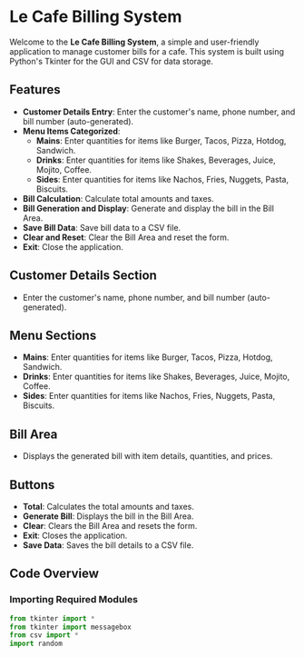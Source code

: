 # Le Cafe Billing System

Welcome to the **Le Cafe Billing System**, a simple and user-friendly application to manage customer bills for a cafe. This system is built using Python's Tkinter for the GUI and CSV for data storage.

## Features

- **Customer Details Entry**: Enter the customer's name, phone number, and bill number (auto-generated).
- **Menu Items Categorized**:
  - **Mains**: Enter quantities for items like Burger, Tacos, Pizza, Hotdog, Sandwich.
  - **Drinks**: Enter quantities for items like Shakes, Beverages, Juice, Mojito, Coffee.
  - **Sides**: Enter quantities for items like Nachos, Fries, Nuggets, Pasta, Biscuits.
- **Bill Calculation**: Calculate total amounts and taxes.
- **Bill Generation and Display**: Generate and display the bill in the Bill Area.
- **Save Bill Data**: Save bill data to a CSV file.
- **Clear and Reset**: Clear the Bill Area and reset the form.
- **Exit**: Close the application.

## Customer Details Section

- Enter the customer's name, phone number, and bill number (auto-generated).

## Menu Sections

- **Mains**: Enter quantities for items like Burger, Tacos, Pizza, Hotdog, Sandwich.
- **Drinks**: Enter quantities for items like Shakes, Beverages, Juice, Mojito, Coffee.
- **Sides**: Enter quantities for items like Nachos, Fries, Nuggets, Pasta, Biscuits.

## Bill Area

- Displays the generated bill with item details, quantities, and prices.

## Buttons

- **Total**: Calculates the total amounts and taxes.
- **Generate Bill**: Displays the bill in the Bill Area.
- **Clear**: Clears the Bill Area and resets the form.
- **Exit**: Closes the application.
- **Save Data**: Saves the bill details to a CSV file.

## Code Overview

### Importing Required Modules

```python
from tkinter import *
from tkinter import messagebox
from csv import *
import random
